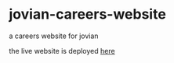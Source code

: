 # jovian-careers-website
a careers website for jovian

the live website is deployed [here](https://jovian-careers-website-7rrp.onrender.com/)
